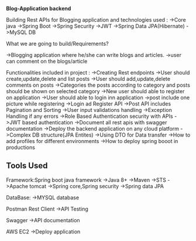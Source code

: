 **Blog-Application backend**


Building Rest APIs for Blogging application and technologies used :
 ->Core java
 ->Spring Boot
 ->Spring Security
 ->JWT
 ->Spring Data JPA(Hibernate)
 ->MySQL DB


What we are going to build/Requirements?

->Blogging application where he/she can write blogs and articles.
->user can comment on  the blogs/article

Functionalities included in project :
 ->Creating Rest endpoints
 ->User should create,update,delete and list posts
 ->User should add,update,delete comments on posts
 ->Categories the posts according to category and posts should be shown on selected category
 ->New user should able to register on application
 ->User should able to login inn application
 ->post include one picture while registering
 ->Login ad Register API
 ->Post API includes Pagination and Sorting
 ->User input validations handling
 ->Exception Handling if any errors
 ->Role Based Authentication security with APIs
 ->JWT based authentication
 ->Document all rest apis with swagger documentation
 ->Deploy the backend application on any cloud platform
 ->Complex DB structure(JPA Entites)
 ->Using DTO for Data transfer
 ->How to add profiles for different environments
 ->How to deploy spring booot in productions

Tools Used
------------------
Framework:Spring boot java framework
  ->Java 8+
 ->Maven
 ->STS
 ->Apache tomcat
 ->Spring core,Spring security
 ->Spring data JPA

DataBase:
 ->MYSQL database

Postman Rest Client 
 ->API Testing

Swagger
 ->API documentation

AWS EC2 
 ->Deploy application
